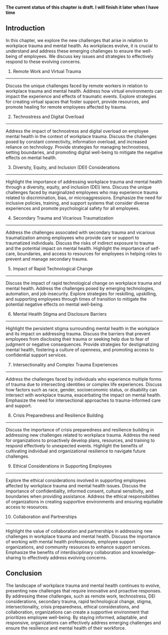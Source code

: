 **The current status of this chapter is draft. I will finish it later when I have time**

Introduction
------------

In this chapter, we explore the new challenges that arise in relation to workplace trauma and mental health. As workplaces evolve, it is crucial to understand and address these emerging challenges to ensure the well-being of employees. We discuss key issues and strategies to effectively respond to these evolving concerns.

1. Remote Work and Virtual Trauma
---------------------------------

Discuss the unique challenges faced by remote workers in relation to workplace trauma and mental health. Address how virtual environments can impact the experience and effects of traumatic events. Explore strategies for creating virtual spaces that foster support, provide resources, and promote healing for remote employees affected by trauma.

2. Technostress and Digital Overload
------------------------------------

Address the impact of technostress and digital overload on employee mental health in the context of workplace trauma. Discuss the challenges posed by constant connectivity, information overload, and increased reliance on technology. Provide strategies for managing technostress, setting boundaries, and promoting digital well-being to mitigate the negative effects on mental health.

3. Diversity, Equity, and Inclusion (DEI) Considerations
--------------------------------------------------------

Highlight the importance of addressing workplace trauma and mental health through a diversity, equity, and inclusion (DEI) lens. Discuss the unique challenges faced by marginalized employees who may experience trauma related to discrimination, bias, or microaggressions. Emphasize the need for inclusive policies, training, and support systems that consider diverse experiences and promote psychological safety for all employees.

4. Secondary Trauma and Vicarious Traumatization
------------------------------------------------

Address the challenges associated with secondary trauma and vicarious traumatization among employees who provide care or support to traumatized individuals. Discuss the risks of indirect exposure to trauma and the potential impact on mental health. Highlight the importance of self-care, boundaries, and access to resources for employees in helping roles to prevent and manage secondary trauma.

5. Impact of Rapid Technological Change
---------------------------------------

Discuss the impact of rapid technological change on workplace trauma and mental health. Address the challenges posed by emerging technologies, automation, and job insecurity. Explore strategies for reskilling, upskilling, and supporting employees through times of transition to mitigate the potential negative effects on mental well-being.

6. Mental Health Stigma and Disclosure Barriers
-----------------------------------------------

Highlight the persistent stigma surrounding mental health in the workplace and its impact on addressing trauma. Discuss the barriers that prevent employees from disclosing their trauma or seeking help due to fear of judgment or negative consequences. Provide strategies for destigmatizing mental health, fostering a culture of openness, and promoting access to confidential support services.

7. Intersectionality and Complex Trauma Experiences
---------------------------------------------------

Address the challenges faced by individuals who experience multiple forms of trauma due to intersecting identities or complex life experiences. Discuss how factors such as race, gender, socioeconomic status, or disability can intersect with workplace trauma, exacerbating the impact on mental health. Emphasize the need for intersectional approaches to trauma-informed care and support.

8. Crisis Preparedness and Resilience Building
----------------------------------------------

Discuss the importance of crisis preparedness and resilience building in addressing new challenges related to workplace trauma. Address the need for organizations to proactively develop plans, resources, and training to respond effectively to unexpected events. Highlight the benefits of cultivating individual and organizational resilience to navigate future challenges.

9. Ethical Considerations in Supporting Employees
-------------------------------------------------

Explore the ethical considerations involved in supporting employees affected by workplace trauma and mental health issues. Discuss the importance of confidentiality, informed consent, cultural sensitivity, and boundaries when providing assistance. Address the ethical responsibilities of organizations in creating supportive environments and ensuring equitable access to resources.

10. Collaboration and Partnerships
----------------------------------

Highlight the value of collaboration and partnerships in addressing new challenges in workplace trauma and mental health. Discuss the importance of working with mental health professionals, employee support organizations, and community resources to enhance support services. Emphasize the benefits of interdisciplinary collaboration and knowledge-sharing to effectively address evolving concerns.

Conclusion
----------

The landscape of workplace trauma and mental health continues to evolve, presenting new challenges that require innovative and proactive responses. By addressing these challenges, such as remote work, technostress, DEI considerations, secondary trauma, rapid technological change, stigma, intersectionality, crisis preparedness, ethical considerations, and collaboration, organizations can create a supportive environment that prioritizes employee well-being. By staying informed, adaptable, and responsive, organizations can effectively address emerging challenges and ensure the resilience and mental health of their workforce.

